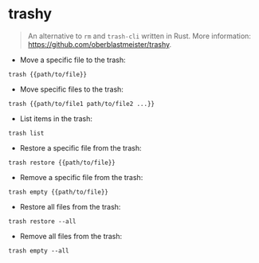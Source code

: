 # trashy

> An alternative to `rm` and `trash-cli` written in Rust.
> More information: <https://github.com/oberblastmeister/trashy>.

- Move a specific file to the trash:

`trash {{path/to/file}}`

- Move specific files to the trash:

`trash {{path/to/file1 path/to/file2 ...}}`

- List items in the trash:

`trash list`

- Restore a specific file from the trash:

`trash restore {{path/to/file}}`

- Remove a specific file from the trash:

`trash empty {{path/to/file}}`

- Restore all files from the trash:

`trash restore --all`

- Remove all files from the trash:

`trash empty --all`
